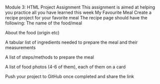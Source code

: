 Module 3: HTML Project Assignment
This assignment is aimed at helping you practice all you have learned this week
My Favourite Meal
Create a recipe project for your favorite meal
The recipe page should have the following:
The name of the food/meal

About the food (origin etc)

A tabular list of ingredients needed to prepare the meal and their measurements

A list of steps/methods to prepare the meal

A list of food photos (4-6 of them), each of them on a card

Push your project to GitHub once completed and share the link